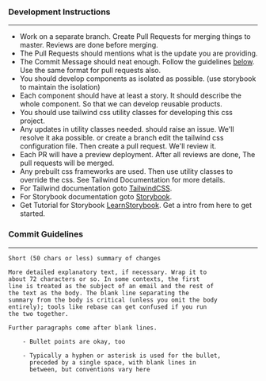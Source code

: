 ### Development Instructions

---
- Work on a separate branch. Create Pull Requests for merging things to master. Reviews are done before merging.
- The Pull Requests should mentions what is the update you are providing.
- The Commit Message should neat enough. Follow the guidelines [below](#commit). Use the same format for pull requests also.
- You should develop components as isolated as possible. (use storybook to maintain the isolation)
- Each component should have at least a story. It should describe the whole component. So that we can develop reusable products.
- You should use tailwind css utility classes for developing this css project.
- Any updates in utility classes needed. should raise an issue. We'll resolve it aka possible. or create a branch edit the tailwind css configuration file. Then create a pull request. We'll review it. 
- Each PR will have a preview deployment. After all reviews are done, The pull requests will be merged.
- Any prebuilt css frameworks are used. Then use utility classes to override the css. See Tailwind Documentation for more details.
- For Tailwind documentation goto [TailwindCSS](https://tailwindcss.com/).
- For Storybook documentation goto [Storybook](https://tailwindcss.com/).
- Get Tutorial for Storybook [LearnStorybook](https://www.learnstorybook.com/). Get a intro from here to get started.

<h3 id="commit">Commit Guidelines</h3>

---
```
Short (50 chars or less) summary of changes

More detailed explanatory text, if necessary. Wrap it to
about 72 characters or so. In some contexts, the first
line is treated as the subject of an email and the rest of
the text as the body. The blank line separating the
summary from the body is critical (unless you omit the body
entirely); tools like rebase can get confused if you run
the two together.

Further paragraphs come after blank lines.

    - Bullet points are okay, too

    - Typically a hyphen or asterisk is used for the bullet,
      preceded by a single space, with blank lines in
      between, but conventions vary here
```
